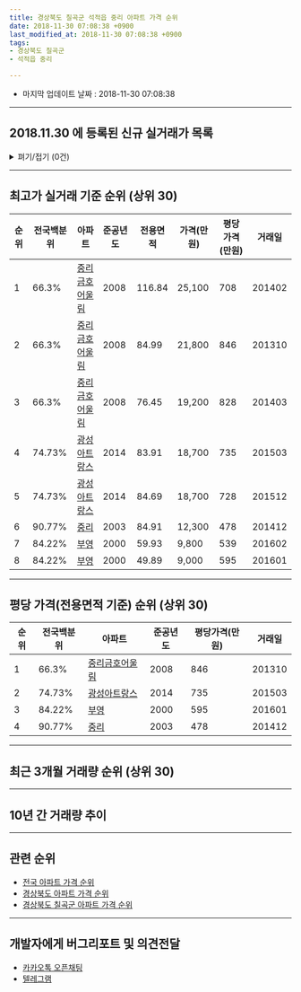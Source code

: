 ```yaml
---
title: 경상북도 칠곡군 석적읍 중리 아파트 가격 순위
date: 2018-11-30 07:08:38 +0900
last_modified_at: 2018-11-30 07:08:38 +0900
tags:
- 경상북도 칠곡군
- 석적읍 중리

---
```


* 마지막 업데이트 날짜 : 2018-11-30 07:08:38

---

## 2018.11.30 에 등록된 신규 실거래가 목록

<details>
<summary>펴기/접기 (0건)</summary>
<div markdown="1">

|아파트|전국백분위|준공년도|전용면적|가격(만원)|평당가격(만원)|거래일|
|---|---|---|---|---|---|---|
|없음|||||||


</div>
</details>

---

## 최고가 실거래 기준 순위 (상위 30)


|순위|전국백분위|아파트|준공년도|전용면적|가격(만원)|평당가격(만원)|거래일|
|---|---|---|---|---|---|---|---|
|1|66.3%|[중리금호어울림](https://search.naver.com/search.naver?query=%EA%B2%BD%EC%83%81%EB%B6%81%EB%8F%84+%EC%B9%A0%EA%B3%A1%EA%B5%B0+%EC%84%9D%EC%A0%81%EC%9D%8D+%EC%A4%91%EB%A6%AC+%EC%A4%91%EB%A6%AC%EA%B8%88%ED%98%B8%EC%96%B4%EC%9A%B8%EB%A6%BC)|2008|116.84|25,100|708|201402|
|2|66.3%|[중리금호어울림](https://search.naver.com/search.naver?query=%EA%B2%BD%EC%83%81%EB%B6%81%EB%8F%84+%EC%B9%A0%EA%B3%A1%EA%B5%B0+%EC%84%9D%EC%A0%81%EC%9D%8D+%EC%A4%91%EB%A6%AC+%EC%A4%91%EB%A6%AC%EA%B8%88%ED%98%B8%EC%96%B4%EC%9A%B8%EB%A6%BC)|2008|84.99|21,800|846|201310|
|3|66.3%|[중리금호어울림](https://search.naver.com/search.naver?query=%EA%B2%BD%EC%83%81%EB%B6%81%EB%8F%84+%EC%B9%A0%EA%B3%A1%EA%B5%B0+%EC%84%9D%EC%A0%81%EC%9D%8D+%EC%A4%91%EB%A6%AC+%EC%A4%91%EB%A6%AC%EA%B8%88%ED%98%B8%EC%96%B4%EC%9A%B8%EB%A6%BC)|2008|76.45|19,200|828|201403|
|4|74.73%|[광성아트랑스](https://search.naver.com/search.naver?query=%EA%B2%BD%EC%83%81%EB%B6%81%EB%8F%84+%EC%B9%A0%EA%B3%A1%EA%B5%B0+%EC%84%9D%EC%A0%81%EC%9D%8D+%EC%A4%91%EB%A6%AC+%EA%B4%91%EC%84%B1%EC%95%84%ED%8A%B8%EB%9E%91%EC%8A%A4)|2014|83.91|18,700|735|201503|
|5|74.73%|[광성아트랑스](https://search.naver.com/search.naver?query=%EA%B2%BD%EC%83%81%EB%B6%81%EB%8F%84+%EC%B9%A0%EA%B3%A1%EA%B5%B0+%EC%84%9D%EC%A0%81%EC%9D%8D+%EC%A4%91%EB%A6%AC+%EA%B4%91%EC%84%B1%EC%95%84%ED%8A%B8%EB%9E%91%EC%8A%A4)|2014|84.69|18,700|728|201512|
|6|90.77%|[중리](https://search.naver.com/search.naver?query=%EA%B2%BD%EC%83%81%EB%B6%81%EB%8F%84+%EC%B9%A0%EA%B3%A1%EA%B5%B0+%EC%84%9D%EC%A0%81%EC%9D%8D+%EC%A4%91%EB%A6%AC+%EC%A4%91%EB%A6%AC)|2003|84.91|12,300|478|201412|
|7|84.22%|[부영](https://search.naver.com/search.naver?query=%EA%B2%BD%EC%83%81%EB%B6%81%EB%8F%84+%EC%B9%A0%EA%B3%A1%EA%B5%B0+%EC%84%9D%EC%A0%81%EC%9D%8D+%EC%A4%91%EB%A6%AC+%EB%B6%80%EC%98%81)|2000|59.93|9,800|539|201602|
|8|84.22%|[부영](https://search.naver.com/search.naver?query=%EA%B2%BD%EC%83%81%EB%B6%81%EB%8F%84+%EC%B9%A0%EA%B3%A1%EA%B5%B0+%EC%84%9D%EC%A0%81%EC%9D%8D+%EC%A4%91%EB%A6%AC+%EB%B6%80%EC%98%81)|2000|49.89|9,000|595|201601|


---

## 평당 가격(전용면적 기준) 순위 (상위 30)


|순위|전국백분위|아파트|준공년도|평당가격(만원)|거래일|
|---|---|---|---|---|---|
|1|66.3%|[중리금호어울림](https://search.naver.com/search.naver?query=%EA%B2%BD%EC%83%81%EB%B6%81%EB%8F%84+%EC%B9%A0%EA%B3%A1%EA%B5%B0+%EC%84%9D%EC%A0%81%EC%9D%8D+%EC%A4%91%EB%A6%AC+%EC%A4%91%EB%A6%AC%EA%B8%88%ED%98%B8%EC%96%B4%EC%9A%B8%EB%A6%BC)|2008|846|201310|
|2|74.73%|[광성아트랑스](https://search.naver.com/search.naver?query=%EA%B2%BD%EC%83%81%EB%B6%81%EB%8F%84+%EC%B9%A0%EA%B3%A1%EA%B5%B0+%EC%84%9D%EC%A0%81%EC%9D%8D+%EC%A4%91%EB%A6%AC+%EA%B4%91%EC%84%B1%EC%95%84%ED%8A%B8%EB%9E%91%EC%8A%A4)|2014|735|201503|
|3|84.22%|[부영](https://search.naver.com/search.naver?query=%EA%B2%BD%EC%83%81%EB%B6%81%EB%8F%84+%EC%B9%A0%EA%B3%A1%EA%B5%B0+%EC%84%9D%EC%A0%81%EC%9D%8D+%EC%A4%91%EB%A6%AC+%EB%B6%80%EC%98%81)|2000|595|201601|
|4|90.77%|[중리](https://search.naver.com/search.naver?query=%EA%B2%BD%EC%83%81%EB%B6%81%EB%8F%84+%EC%B9%A0%EA%B3%A1%EA%B5%B0+%EC%84%9D%EC%A0%81%EC%9D%8D+%EC%A4%91%EB%A6%AC+%EC%A4%91%EB%A6%AC)|2003|478|201412|


---

## 최근 3개월 거래량 순위 (상위 30)


<div style="width:100%;">
    <canvas id="deal_count_ranking" height="250"></canvas>
</div>


<script>
new Chart(document.getElementById("deal_count_ranking"), {
    type: 'horizontalBar',
    data: {
        labels: ['부영', '중리금호어울림'],
        datasets: [{
            label: '실거래 수',
            data: [30, 4],
            borderColor: "rgba(255, 0, 128, 1)",
            backgroundColor: "rgba(255, 0, 128, 0.5)",
            fill: false,
        }]
    },
    options: {
        responsive: true,
        title: {
            display: true,
            text: '최근 3개월 거래량 순위'
        },
        tooltips: {
            mode: 'index',
            intersect: false,
            callbacks: {
                title: function(tooltipItems, data) {
                    return "실거래 수:";
                },
                label: function(tooltipItem, data) {
                    return data.labels[tooltipItem.index] + ": " + tooltipItem.xLabel;
                }
            }
        },
        hover: {
            mode: 'nearest',
            intersect: true
        },
        scales: {
            xAxes: [{
                display: true,
                scaleLabel: {
                    display: true,
                    labelString: '실거래 수'
                },
                ticks: {
                    suggestedMin: 0,
                }
            }],
            yAxes: [{
                display: true,
                ticks: {
                    autoSkip: false,
                    callback: function(value, index, values) {
                        if (value.length > 15)
                            return value.substr(0, 13) + "...";
                        else
                            return value;
                    }
                },
                scaleLabel: {
                    display: false,
                }
            }]
        }
    }
});

</script>


---

## 10년 간 거래량 추이


<div style="width:100%;">
    <canvas id="deal_progress" height="250"></canvas>
</div>

<script>
new Chart(document.getElementById("deal_progress"), {
    type: 'line',
    data: {
        labels: ['200811','200812','200901','200902','200903','200904','200905','200906','200907','200908','200909','200910','200911','200912','201001','201002','201003','201004','201005','201006','201007','201008','201009','201010','201011','201012','201101','201102','201103','201104','201105','201106','201107','201108','201109','201110','201111','201112','201201','201202','201203','201204','201205','201206','201207','201208','201209','201210','201211','201212','201301','201302','201303','201304','201305','201306','201307','201308','201309','201310','201311','201312','201401','201402','201403','201404','201405','201406','201407','201408','201409','201410','201411','201412','201501','201502','201503','201504','201505','201506','201507','201508','201509','201510','201511','201512','201601','201602','201603','201604','201605','201606','201607','201608','201609','201610','201611','201612','201701','201702','201703','201704','201705','201706','201707','201708','201709','201710','201711','201712','201801','201802','201803','201804','201805','201806','201807','201808','201809','201810','201811'],
        datasets: [{
            label: '실거래 수',
            pointRadius: 1,
            data: [2, 4, 3, 6, 2, 3, 5, 4, 4, 5, 4, 3, 1, 3, 3, 3, 7, 1, 1, 6, 5, 1, 5, 5, 1, 3, 6, 4, 6, 9, 11, 10, 9, 9, 8, 8, 5, 3, 5, 8, 13, 7, 10, 9, 3, 7, 4, 10, 5, 1, 9, 12, 6, 1, 5, 6, 6, 4, 3, 8, 4, 7, 2, 4, 2, 3, 5, 5, 6, 3, 4, 11, 5, 6, 7, 3, 5, 8, 1, 3, 32, 24, 34, 36, 18, 19, 17, 26, 18, 18, 19, 40, 29, 19, 22, 24, 17, 19, 10, 32, 27, 11, 25, 29, 23, 23, 30, 14, 28, 15, 16, 14, 26, 21, 21, 13, 17, 15, 16, 17, 1],
            borderColor: "rgba(255, 201, 14, 1)",
            backgroundColor: "rgba(255, 201, 14, 0.5)",
            fill: true,
        }]
    },
    options: {
        responsive: true,
        title: {
            display: true,
            text: '10년간 거래량 추이'
        },
        tooltips: {
            mode: 'index',
            intersect: false,
        },
        hover: {
            mode: 'nearest',
            intersect: true
        },
        scales: {
            xAxes: [{
                display: true,
                scaleLabel: {
                    display: true,
                    labelString: '년/월'
                }
            }],
            yAxes: [{
                display: true,
                ticks: {
                    suggestedMin: 0,
                },
                scaleLabel: {
                    display: true,
                    labelString: '실거래 수'
                }
            }]
        }
    }
});

</script>


---

## 관련 순위

- [전국 아파트 가격 순위](https://inasie.github.io/apt-ranking/전국)
- [경상북도 아파트 가격 순위](https://inasie.github.io/apt-ranking/경상북도)
- [경상북도 칠곡군 아파트 가격 순위](https://inasie.github.io/apt-ranking/경상북도-칠곡군)


---

## 개발자에게 버그리포트 및 의견전달

- [카카오톡 오픈채팅](https://open.kakao.com/o/gLJUAP4)
- [텔레그램](https://t.me/inasie)

